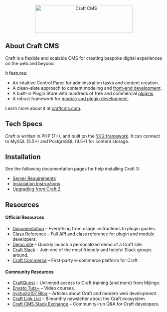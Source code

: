 <p align="center"><a href="https://craftcms.com/" rel="noopener" target="_blank"><img width="312" height="90" src="https://craftcms.com/craftcms.svg" alt="Craft CMS"></a></p>

## About Craft CMS

Craft is a flexible and scalable CMS for creating bespoke digital experiences on the web and beyond.

It features:

- An intuitive Control Panel for administration tasks and content creation.
- A clean-slate approach to content modeling and [front-end development](https://docs.craftcms.com/v3/dev/).
- A built-in Plugin Store with hundreds of free and commercial [plugins](https://plugins.craftcms.com/).
- A robust framework for [module and plugin development](https://docs.craftcms.com/v3/extend/).

Learn more about it at [craftcms.com](https://craftcms.com).

## Tech Specs

Craft is written in PHP (7+), and built on the [Yii 2 framework](https://www.yiiframework.com/). It can connect to MySQL (5.5+) and PostgreSQL (9.5+) for content storage.

## Installation

See the following documentation pages for help installing Craft 3:

- [Server Requirements](https://docs.craftcms.com/v3/requirements.html)
- [Installation Instructions](https://docs.craftcms.com/v3/installation.html)
- [Upgrading from Craft 2](https://docs.craftcms.com/v3/upgrade.html)

## Resources

#### Official Resources
- [Documentation](https://docs.craftcms.com/v3/) – Everything from usage instructions to plugin guides. 
- [Class Reference](https://docs.craftcms.com/api/v3/) – Full API and class reference for plugin and module developers.
- [Demo site](https://demo.craftcms.com/) – Quickly launch a personalized demo of a Craft site.
- [Craft Slack](https://craftcms.com/community#slack) – Join one of the most friendly and helpful Slack groups around.
- [Craft Commerce](https://craftcommerce.com/) – First-party e-commerce platform for Craft.

#### Community Resources
- [CraftQuest](https://craftquest.io/) – Unlimited access to Craft training (and more) from Mijingo.
- [Envato Tuts+](https://webdesign.tutsplus.com/categories/craft-cms/courses) – Video courses.
- [nystudio107 Blog](https://nystudio107.com/blog) – Articles about Craft and modern web development.
- [Craft Link List](http://craftlinklist.com/) – Bimonthly newsletter about the Craft ecosystem.
- [Craft CMS Stack Exchange](http://craftcms.stackexchange.com/) – Community-run Q&A for Craft developers.
